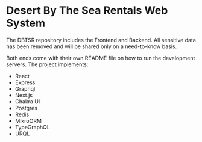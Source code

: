 # Desert By The Sea Rentals Web System

The DBTSR repository includes the Frontend and Backend.
All sensitive data has been removed and will be shared only on a need-to-know basis.

Both ends come with their own README file on how to run the development servers.
The project implements: 
* React
* Express
* Graphql
* Next.js
* Chakra UI 
* Postgres
* Redis
* MikroORM
* TypeGraphQL
* URQL
